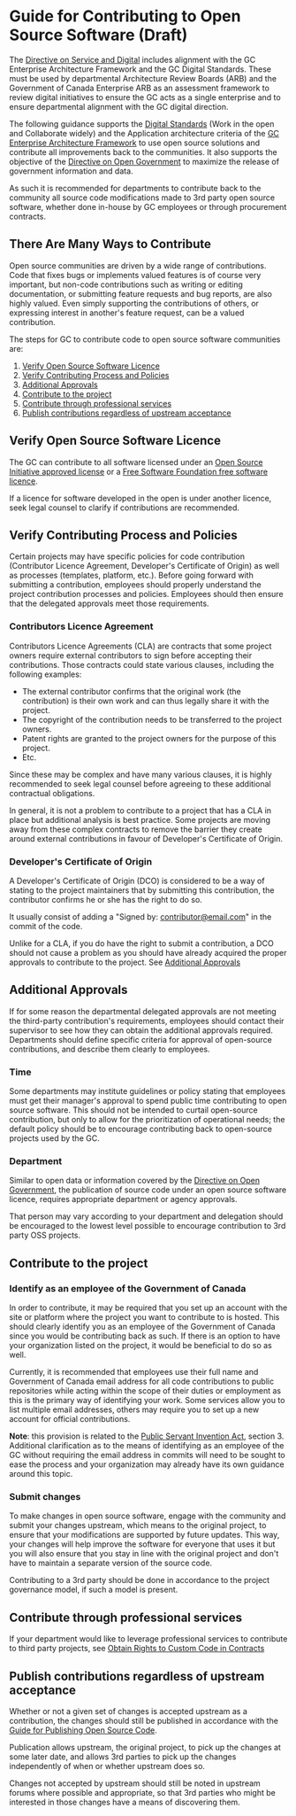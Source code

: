 # Guide for Contributing to Open Source Software (Draft)

The [Directive on Service and Digital](https://www.tbs-sct.gc.ca/pol/doc-eng.aspx?id=32601) includes alignment with the GC Enterprise Architecture Framework and the GC Digital Standards. These must be used by departmental Architecture Review Boards (ARB) and the Government of Canada Enterprise ARB as an assessment framework to review digital initiatives to ensure the GC acts as a single enterprise and to ensure departmental alignment with the GC digital direction.

The following guidance supports the [Digital Standards](https://www.canada.ca/en/government/system/digital-government/government-canada-digital-standards.html) (Work in the open and Collaborate widely) and the Application architecture criteria of the [GC Enterprise Architecture Framework](https://www.canada.ca/en/government/system/digital-government/policies-standards/government-canada-enterprise-architecture-framework.html) to use open source solutions and contribute all improvements back to the communities. It also supports the objective of the [Directive on Open Government](https://www.tbs-sct.canada.ca/pol/doc-eng.aspx?id=28108) to maximize the release of government information and data.

As such it is recommended for departments to contribute back to the community all source code modifications made to 3rd party open source software, whether done in-house by GC employees or through procurement contracts.

## There Are Many Ways to Contribute

Open source communities are driven by a wide range of contributions.
Code that fixes bugs or implements valued features is of course very important, but non-code contributions such as writing or editing documentation, or submitting feature requests and bug reports, are also highly valued.
Even simply supporting the contributions of others, or expressing interest in another's feature request, can be a valued contribution.

The steps for GC to contribute code to open source software communities are:

1. [Verify Open Source Software Licence](#verify-open-source-software-licence)
2. [Verify Contributing Process and Policies](#verify-contributing-process-and-policies)
3. [Additional Approvals](#additional-approvals)
4. [Contribute to the project](#contribute-to-the-project)
5. [Contribute through professional services](#contribute-through-professional-services)
6. [Publish contributions regardless of upstream acceptance](#publish-contributions-regardless-of-upstream-acceptance)

## Verify Open Source Software Licence

The GC can contribute to all software licensed under an [Open Source Initiative approved license](https://opensource.org/licenses) or a [Free Software Foundation free software licence](https://www.gnu.org/licenses/license-list.html).

If a licence for software developed in the open is under another licence, seek legal counsel to clarify if contributions are recommended.

## Verify Contributing Process and Policies

Certain projects may have specific policies for code contribution (Contributor Licence Agreement, Developer's Certificate of Origin) as well as processes (templates, platform, etc.).
Before going forward with submitting a contribution, employees should properly understand the project contribution processes and policies.
Employees should then ensure that the delegated approvals meet those requirements.

### Contributors Licence Agreement

Contributors Licence Agreements (CLA) are contracts that some project owners require external contributors to sign before accepting their contributions. Those contracts could state various clauses, including the following examples:

- The external contributor confirms that the original work (the contribution) is their own work and can thus legally share it with the project.
- The copyright of the contribution needs to be transferred to the project owners.
- Patent rights are granted to the project owners for the purpose of this project.
- Etc.

Since these may be complex and have many various clauses, it is highly recommended to seek legal counsel before agreeing to these additional contractual obligations.

In general, it is not a problem to contribute to a project that has a CLA in place but additional analysis is best practice. Some projects are moving away from these complex contracts to remove the barrier they create around external contributions in favour of Developer's Certificate of Origin.

### Developer's Certificate of Origin

A Developer's Certificate of Origin (DCO) is considered to be a way of stating to the project maintainers that by submitting this contribution, the contributor confirms he or she has the right to do so.

It usually consist of adding a "Signed by: contributor@email.com" in the commit of the code.

Unlike for a CLA, if you do have the right to submit a contribution, a DCO should not cause a problem as you should have already acquired the proper approvals to contribute to the project.
See [Additional Approvals](#additional-approvals)

## Additional Approvals

If for some reason the departmental delegated approvals are not meeting the third-party contribution's requirements, employees should contact their supervisor to see how they can obtain the additional approvals required.
Departments should define specific criteria for approval of open-source contributions, and describe them clearly to employees.

### Time

Some departments may institute guidelines or policy stating that employees must get their manager's approval to spend public time contributing to open source software.
This should not be intended to curtail open-source contribution, but only to allow for the prioritization of operational needs; the default policy should be to encourage contributing back to open-source projects used by the GC.

### Department

Similar to open data or information covered by the [Directive on Open Government](https://www.tbs-sct.gc.ca/pol/doc-eng.aspx?id=28108), the publication of source code under an open source software licence, requires appropriate department or agency approvals.

That person may vary according to your department and delegation should be encouraged to the lowest level possible to encourage contribution to 3rd party OSS projects.

## Contribute to the project

### Identify as an employee of the Government of Canada

In order to contribute, it may be required that you set up an account with the site or platform where the project you want to contribute to is hosted.
This should clearly identify you as an employee of the Government of Canada since you would be contributing back as such.
If there is an option to have your organization listed on the project, it would be beneficial to do so as well.

Currently, it is recommended that employees use their full name and Government of Canada email address for all code contributions to public repositories while acting within the scope of their duties or employment as this is the primary way of identifying your work.
Some services allow you to list multiple email addresses, others may require you to set up a new account for official contributions.

**Note**: this provision is related to the [Public Servant Invention Act](https://laws-lois.justice.gc.ca/eng/acts/P-32/FullText.html#h-3), section 3.
Additional clarification as to the means of identifying as an employee of the GC without requiring the email address in commits will need to be sought to ease the process and your organization may already have its own guidance around this topic.

### Submit changes

To make changes in open source software, engage with the community and submit your changes upstream, which means to the original project, to ensure that your modifications are supported by future updates.
This way, your changes will help improve the software for everyone that uses it but you will also ensure that you stay in line with the original project and don't have to maintain a separate version of the source code.

Contributing to a 3rd party should be done in accordance to the project governance model, if such a model is present.

## Contribute through professional services

If your department would like to leverage professional services to contribute to third party projects, see [Obtain Rights to Custom Code in Contracts](publishing-open-source-code.md#obtain-rights-to-custom-code-in-contracts)

## Publish contributions regardless of upstream acceptance

Whether or not a given set of changes is accepted upstream as a contribution, the changes should still be published in accordance with the [Guide for Publishing Open Source Code](https://github.com/canada-ca/open-source-logiciel-libre/blob/master/en/guides/publishing-open-source-code.md).

Publication allows upstream, the original project, to pick up the changes at some later date, and allows 3rd parties to pick up the changes independently of when or whether upstream does so.

Changes not accepted by upstream should still be noted in upstream forums where possible and appropriate, so that 3rd parties who might be interested in those changes have a means of discovering them.
